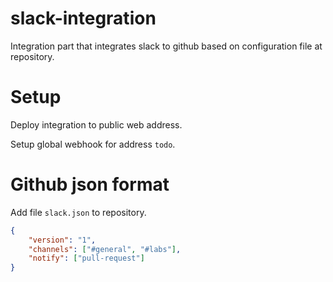 # slack-integration
Integration part that integrates slack to github based on configuration file at repository.

# Setup
Deploy integration to public web address.

Setup global webhook for address `todo`.

# Github json format
Add file `slack.json` to repository.

```json
{
    "version": "1",
    "channels": ["#general", "#labs"],
    "notify": ["pull-request"]
}
```
